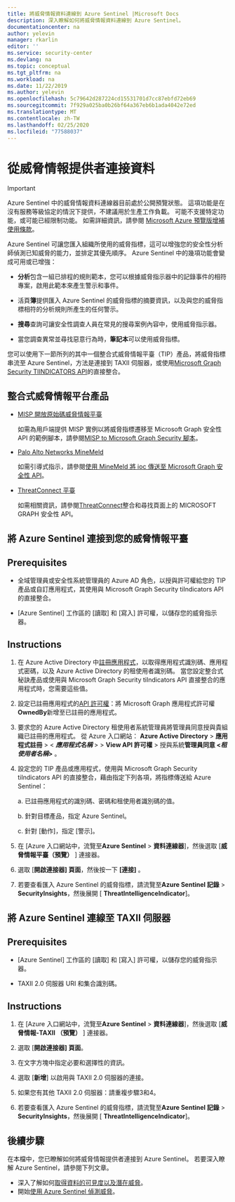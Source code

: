 ```yaml
---
title: 將威脅情報資料連線到 Azure Sentinel |Microsoft Docs
description: 深入瞭解如何將威脅情報資料連線到 Azure Sentinel。
documentationcenter: na
author: yelevin
manager: rkarlin
editor: ''
ms.service: security-center
ms.devlang: na
ms.topic: conceptual
ms.tgt_pltfrm: na
ms.workload: na
ms.date: 11/22/2019
ms.author: yelevin
ms.openlocfilehash: 5c79642d287224cd15531701d7cc87ebfd72eb69
ms.sourcegitcommit: 7f929a025ba0b26bf64a367eb6b1ada4042e72ed
ms.translationtype: MT
ms.contentlocale: zh-TW
ms.lasthandoff: 02/25/2020
ms.locfileid: "77588037"
---
```

# <a name="connect-data-from-threat-intelligence-providers"></a>從威脅情報提供者連接資料

> [!IMPORTANT]
> Azure Sentinel 中的威脅情報資料連線器目前處於公開預覽狀態。
> 這項功能是在沒有服務等級協定的情況下提供，不建議用於生產工作負載。 可能不支援特定功能，或可能已經限制功能。 如需詳細資訊，請參閱 [Microsoft Azure 預覽版增補使用條款](https://azure.microsoft.com/support/legal/preview-supplemental-terms/)。

Azure Sentinel 可讓您匯入組織所使用的威脅指標，這可以增強您的安全性分析師偵測已知威脅的能力，並排定其優先順序。 Azure Sentinel 中的幾項功能會變成可用或已增強：

- **分析**包含一組已排程的規則範本，您可以根據威脅指示器中的記錄事件的相符專案，啟用此範本來產生警示和事件。

- 活頁**簿**提供匯入 Azure Sentinel 的威脅指標的摘要資訊，以及與您的威脅指標相符的分析規則所產生的任何警示。

- **搜尋**查詢可讓安全性調查人員在常見的搜尋案例內容中，使用威脅指示器。

- 當您調查異常並尋找惡意行為時，**筆記本**可以使用威脅指標。

您可以使用下一節所列的其中一個整合式威脅情報平臺（TIP）產品，將威脅指標串流至 Azure Sentinel，方法是連接到 TAXII 伺服器，或使用[Microsoft Graph Security TIINDICATORS API](https://aka.ms/graphsecuritytiindicators)的直接整合。

## <a name="integrated-threat-intelligence-platform-products"></a>整合式威脅情報平台產品

- [MISP 開放原始碼威脅情報平臺](https://www.misp-project.org/)
    
    如需為用戶端提供 MISP 實例以將威脅指標遷移至 Microsoft Graph 安全性 API 的範例腳本，請參閱[MISP to Microsoft Graph Security 腳本](https://github.com/microsoftgraph/security-api-solutions/tree/master/Samples/MISP)。

- [Palo Alto Networks MineMeld](https://www.paloaltonetworks.com/products/secure-the-network/subscriptions/minemeld)
    
    如需引導式指示，請參閱[使用 MineMeld 將 ioc 傳送至 Microsoft Graph 安全性 API](https://live.paloaltonetworks.com/t5/MineMeld-Articles/Sending-IOCs-to-the-Microsoft-Graph-Security-API-using-MineMeld/ta-p/258540)。

- [ThreatConnect 平臺](https://threatconnect.com/solution/)

    如需相關資訊，請參閱[ThreatConnect](https://threatconnect.com/integrations/)整合和尋找頁面上的 MICROSOFT GRAPH 安全性 API。


## <a name="connect-azure-sentinel-to-your-threat-intelligence-platform"></a>將 Azure Sentinel 連接到您的威脅情報平臺

## <a name="prerequisites"></a>Prerequisites  

- 全域管理員或安全性系統管理員的 Azure AD 角色，以授與許可權給您的 TIP 產品或自訂應用程式，其使用與 Microsoft Graph Security tiIndicators API 的直接整合。

- [Azure Sentinel] 工作區的 [讀取] 和 [寫入] 許可權，以儲存您的威脅指示器。

## <a name="instructions"></a>Instructions

1. 在 Azure Active Directory 中[註冊應用程式](/graph/auth-v2-service#1-register-your-app)，以取得應用程式識別碼、應用程式密碼，以及 Azure Active Directory 的租使用者識別碼。 當您設定整合式秘訣產品或使用與 Microsoft Graph Security tiIndicators API 直接整合的應用程式時，您需要這些值。

2. 設定已註冊應用程式的[API 許可權](/graph/auth-v2-service#2-configure-permissions-for-microsoft-graph)：將 Microsoft Graph 應用程式許可權**OwnedBy**新增至已註冊的應用程式。

3. 要求您的 Azure Active Directory 租使用者系統管理員將管理員同意授與貴組織已註冊的應用程式。 從 Azure 入口網站： **Azure Active Directory** > **應用程式註冊** > \< **_應用程式名稱_** > > **View API 許可權** > 授與系統**管理員同意 \<_租使用者名稱_>** 。

4. 設定您的 TIP 產品或應用程式，使用與 Microsoft Graph Security tiIndicators API 的直接整合，藉由指定下列各項，將指標傳送給 Azure Sentinel：
    
    a. 已註冊應用程式的識別碼、密碼和租使用者識別碼的值。
    
    b. 針對目標產品，指定 Azure Sentinel。
    
    c. 針對 [動作]，指定 [警示]。

5. 在 [Azure 入口網站中，流覽至**Azure Sentinel** > **資料連線器**]，然後選取 [**威脅情報平臺（預覽）** ] 連接器。

6. 選取 [**開啟連接器] 頁面**，然後按一下 **[連接]** 。

7. 若要查看匯入 Azure Sentinel 的威脅指標，請流覽至**Azure Sentinel 記錄** > **SecurityInsights**，然後展開 [ **ThreatIntelligenceIndicator**]。

## <a name="connect-azure-sentinel-to-taxii-servers"></a>將 Azure Sentinel 連線至 TAXII 伺服器

## <a name="prerequisites"></a>Prerequisites  

- [Azure Sentinel] 工作區的 [讀取] 和 [寫入] 許可權，以儲存您的威脅指示器。

- TAXII 2.0 伺服器 URI 和集合識別碼。

## <a name="instructions"></a>Instructions

1. 在 [Azure 入口網站中，流覽至**Azure Sentinel** > **資料連線器**]，然後選取 [**威脅情報-TAXII （預覽）** ] 連接器。

2. 選取 [**開啟連接器] 頁面**。

3. 在文字方塊中指定必要和選擇性的資訊。

4. 選取 [**新增**] 以啟用與 TAXII 2.0 伺服器的連接。

5. 如果您有其他 TAXII 2.0 伺服器：請重複步驟3和4。

6. 若要查看匯入 Azure Sentinel 的威脅指標，請流覽至**Azure Sentinel 記錄** > **SecurityInsights**，然後展開 [ **ThreatIntelligenceIndicator**]。

## <a name="next-steps"></a>後續步驟

在本檔中，您已瞭解如何將威脅情報提供者連接到 Azure Sentinel。 若要深入瞭解 Azure Sentinel，請參閱下列文章。

- 深入了解如何[取得資料的可見度以及潛在威脅](quickstart-get-visibility.md)。
- 開始[使用 Azure Sentinel 偵測威脅](tutorial-detect-threats.md)。
